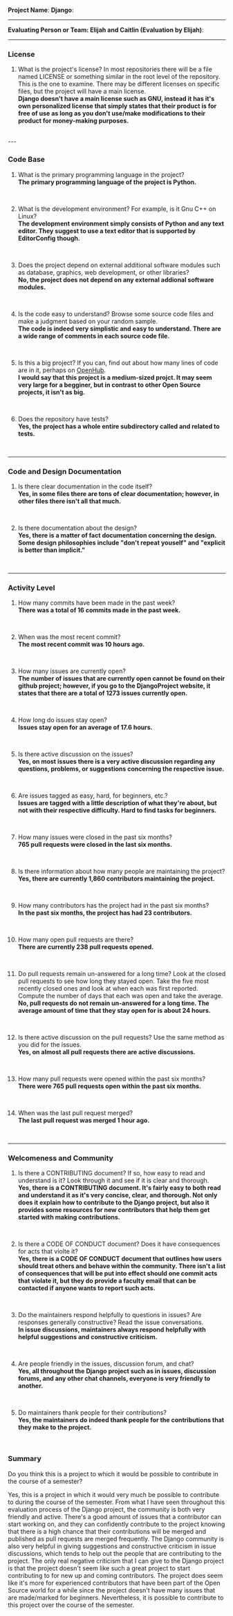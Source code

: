 **Project Name**: 
**Django**:

---

**Evaluating Person or Team: Elijah and Caitlin (Evaluation by Elijah)**:

---


### License

1. What is the project's license?
In most repositories there will be a file named LICENSE or something similar in
the root level of the repository. This is the one to examine. There may be
different licenses on specific files, but the project will have a main license.  
**Django doesn't have a main license such as GNU, instead it has it's own personalized license that simply states that their product is for free of use as long as you don't use/make modifications to their product for money-making purposes.**
<br>
---

### Code Base


1. What is the primary programming language in the project?  
**The primary programming language of the project is Python.**
<br>

2. What is the development environment? For example, is it Gnu C++ on Linux?  
**The development environment simply consists of Python and any text editor. They suggest to use a text editor that is supported by EditorConfig though.**
<br>

3. Does the project depend on external additional software modules such as
database, graphics, web development, or other libraries?  
**No, the project does not depend on any external addional software modules.**
<br>

4. Is the code easy to understand? Browse some source code files and make
a judgment based on your random sample.  
**The code is indeed very simplistic and easy to understand. There are a wide range of comments in each source code file.**
<br>

5. Is this a big project? If you can, find out about how many lines of code
are in it, perhaps on [OpenHub](https://www.openhub.net/).  
**I would say that this project is a medium-sized projct. It may seem very large for a begginer, but in contrast to other Open Source projects, it isn't as big.**
<br>

6. Does the repository have tests?  
**Yes, the project has a whole entire subdirectory called and related to tests.**
<br>

---

### Code and Design Documentation
1. Is there clear documentation in the code itself?  
**Yes, in some files there are tons of clear documentation; however, in other files there isn't all that much.**
<br>

2. Is there documentation about the design?  
**Yes, there is a matter of fact documentation concerning the design. Some design philosophies include "don't repeat youself" and "explicit is better than implicit."**
<br>


---


### Activity Level
1. How many commits have been made in the past week?  
**There was a total of 16 commits made in the past week.**
<br>

2. When was the most recent commit?  
**The most recent commit was 10 hours ago.**
<br>

3. How many issues are currently open?  
**The number of issues that are currently open cannot be found on their github project; however, if you go to the DjangoProject website, it states that there are a total of 1273 issues currently open.**
<br>

4. How long do issues stay open?  
**Issues stay open for an average of 17.6 hours.**
<br>

5. Is there active discussion on the issues?  
**Yes, on most issues there is a very active discussion regarding any questions, problems, or suggestions concerning the respective issue.**
<br>

6. Are issues tagged as easy, hard, for beginners, etc.?  
**Issues are tagged with a little description of what they're about, but not with their respective difficulty. Hard to find tasks for beginners.**
<br>

7. How many issues were closed in the past six months?  
**765 pull requests were closed in the last six months.**
<br>

8. Is there information about how many people are maintaining the project?  
**Yes, there are currently 1,860 contributors maintaining the project.**
<br>

9. How many contributors has the project had in the past six months?  
**In the past six months, the project has had 23 contributors.**
<br>


10. How many open pull requests are there?  
**There are currently 238 pull requests opened.**
<br>

11. Do pull requests remain un-answered for a long time?
Look at the closed pull requests to see how long they stayed open.
Take the five most recently closed ones and look at when each was first reported.
Compute the number of days that each was open and take the average.  
**No, pull requests do not remain un-answered for a long time. The average amount of time that they stay open for is about 24 hours.**
<br>

12. Is there active discussion on the pull requests?
Use the same method as you did for the issues.  
**Yes, on almost all pull requests there are active discussions.**
<br>

13. How many pull requests were opened within the past six months?  
**There were 765 pull requests open within the past six months.**
<br>


14. When was the last pull request merged?  
**The last pull request was merged 1 hour ago.**
<br>

---
### Welcomeness and Community

1. Is there a CONTRIBUTING document? If so, how easy to read and understand is it?
Look through it and see if it is clear and thorough.  
**Yes, there is a CONTRIBUTING document. It's fairly easy to both read and understand it as it's very concise, clear, and thorough. Not only does it explain how to contribute to the Django project, but also it provides some resources for new contributors that help them get started with making contributions.**
<br>

2. Is there a CODE OF CONDUCT document? Does it have consequences for acts that
violte it?  
**Yes, there is a CODE OF CONDUCT document that outlines how users should treat others and behave within the community. There isn't a list of consequences that will be put into effect should one commit acts that violate it, but they do provide a faculty email that can be contacted if anyone wants to report such acts.**
<br>

3. Do the maintainers respond helpfully to questions in issues?
Are responses generally constructive?
Read the issue conversations.  
**In issue discussions, maintainers always respond helpfully with helpful suggestions and constructive criticism.**
<br>

4. Are people friendly in the issues, discussion forum, and chat?  
**Yes, all throughout the Django project such as in issues, discussion forums, and any other chat channels, everyone is very friendly to another.**
<br>

5. Do maintainers thank people for their contributions?  
**Yes, the maintainers do indeed thank people for the contributions that they make to the project.**
<br>

### Summary
Do you think this is a project to which it would be possible to contribute in the
course of a semester?

Yes, this is a project in which it would very much be possible to contribute to during the course of the semester. From what I have seen throughout this evaluation process of the Django project, the community is both very friendly and active. There's a good amount of issues that a contributor can start working on, and they can confidently contribute to the project knowing that there is a high chance that their contributions will be merged and published as pull requests are merged frequently. The Django community is also very helpful in giving suggestions and constructive criticism in issue discussions, which tends to help out the people that are contributing to the project. The only real negative criticism that I can give to the Django project is that the project doesn't seem like such a great project to start contributing to for new up and coming contributors. The project does seem like it's more for experienced contributors that have been part of the Open Source world for a while since the project doesn't have many issues that are made/marked for beginners. Nevertheless, it is possible to contribute to this project over the course of the semester.
